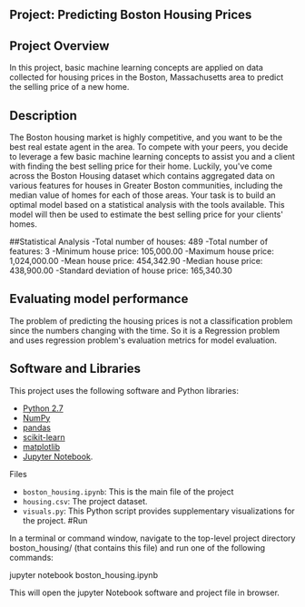 ## Project: Predicting Boston Housing Prices

## Project Overview
In this project, basic machine learning concepts are applied on data collected for housing prices in the Boston, Massachusetts area to predict the selling price of a new home. 

## Description
The Boston housing market is highly competitive, and you want to be the best real estate agent in the area. To compete with your peers, you decide to leverage a few basic machine learning concepts to assist you and a client with finding the best selling price for their home. Luckily, you\'ve come across the Boston Housing dataset which contains aggregated data on various features for houses in Greater Boston communities, including the median value of homes for each of those areas. Your task is to build an optimal model based on a statistical analysis with the tools available. This model will then be used to estimate the best selling price for your clients\' homes.

##Statistical Analysis
-Total number of houses: 489
-Total number of features: 3
-Minimum house price: 105,000.00
-Maximum house price: 1,024,000.00
-Mean house price: 454,342.90
-Median house price: 438,900.00
-Standard deviation of house price: 165,340.30

## Evaluating model performance
The problem of predicting the housing prices is not a classification problem since the numbers changing with the time. So it is a Regression problem and uses regression problem's evaluation metrics for model evaluation.


## Software and Libraries
This project uses the following software and Python libraries:

- [Python 2.7](https://www.python.org/download/releases/2.7/)
- [NumPy](http://www.numpy.org/)
- [pandas](http://pandas.pydata.org/)
- [scikit-learn](http://scikit-learn.org/stable/)
- [matplotlib](http://matplotlib.org/)
- [Jupyter Notebook](http://ipython.org/notebook.html).

Files

- `boston_housing.ipynb`: This is the main file of the project
- `housing.csv`: The project dataset.
- `visuals.py`: This Python script provides supplementary visualizations for the project.
#Run

In a terminal or command window, navigate to the top-level project directory boston_housing/ (that contains this file) and run one of the following commands:

jupyter notebook boston_housing.ipynb

This will open the jupyter Notebook software and project file in browser.